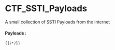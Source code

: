 # CTF_SSTI_Payloads
A small collection of SSTI Payloads from the internet


#### Payloads :

```
{{7*7}}
```
